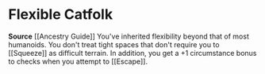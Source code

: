 ﻿---
id: '92'
name: Flexible Catfolk
rarity: Common
source: '[[DATABASE/source/Ancestry Guide|Ancestry Guide]]'
trait: null
type: Heritage

---
# Flexible Catfolk

**Source** [[Ancestry Guide]] 
You've inherited flexibility beyond that of most humanoids. You don't treat tight spaces that don't require you to [[Squeeze]] as difficult terrain. In addition, you get a +1 circumstance bonus to checks when you attempt to [[Escape]].
